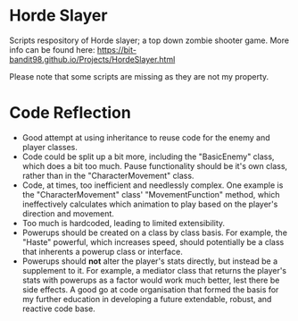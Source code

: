 # Horde Slayer
 
Scripts respository of Horde slayer; a top down zombie shooter game. More info can be found here: https://bit-bandit98.github.io/Projects/HordeSlayer.html

Please note that some scripts are missing as they are not my property.

# Code Reflection

- Good attempt at using inheritance to reuse code for the enemy and player classes.
- Code could be split up a bit more, including the "BasicEnemy" class, which does a bit too much. Pause functionality should be it's own class, rather than in the "CharacterMovement" class.
- Code, at times, too inefficient and needlessly complex. One example is the "CharacterMovement" class' "MovementFunction" method, which ineffectively calculates which animation to play based on the player's direction and movement.
- Too much is hardcoded, leading to limited extensibility.
- Powerups should be created on a class by class basis. For example, the "Haste" powerful, which increases speed, should potentially be a class that inherents a powerup class or interface.
- Powerups should **not** alter the player's stats directly, but instead be a supplement to it. For example, a mediator class that returns the player's stats with powerups as a factor would work much better, lest there be side effects.
A good go at code organisation that formed the basis for my further education in developing a future extendable, robust, and reactive code base.
